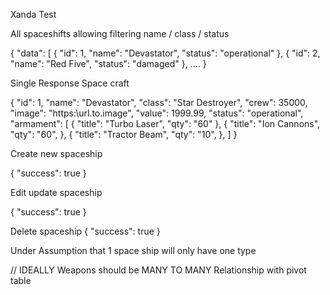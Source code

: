 Xanda Test

All spaceshifts allowing filtering name / class / status

{
 "data": [
 {
 "id": 1,
 "name": "Devastator",
 "status": "operational"
 },
 {
 "id": 2,
 "name": "Red Five",
 "status": "damaged"
 },
....
}



Single Response Space craft

{
 "id": 1,
 "name": "Devastator",
 "class": "Star Destroyer",
 "crew": 35000,
 "image": "https:\\url.to.image",
 "value": 1999.99,
 "status": "operational",
 "armament": [
 {
 "title": "Turbo Laser",
 "qty": "60"
 },
 {
 "title": "Ion Cannons",
 "qty": "60",
 },
 {
 "title": "Tractor Beam",
 "qty": "10",
 },
 ]
}


Create new spaceship

{
 "success": true
}


Edit update spaceship

{
 "success": true
}

Delete spaceship 
{
 "success": true
}

Under Assumption that 1 space ship will only have one type

// IDEALLY Weapons should be MANY TO MANY Relationship with pivot table